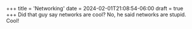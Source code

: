 +++
title = 'Networking'
date = 2024-02-01T21:08:54-06:00
draft = true
+++
Did that guy say networks are cool? No, he said networks are stupid. Cool!